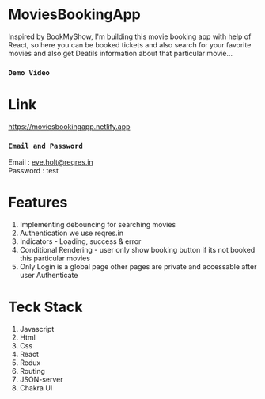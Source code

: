 # MoviesBookingApp
Inspired by BookMyShow, I'm building this movie booking app with help of React, so here you can be booked tickets and also search for your favorite movies and also get Deatils information about that particular movie...

### `Demo Video`

# Link 
https://moviesbookingapp.netlify.app

### `Email and Password`
Email : eve.holt@reqres.in </br>
Password  : test

# Features
<ol>
<li>Implementing debouncing for searching movies</li>
<li>Authentication we use reqres.in</li>
<li>Indicators - Loading, success & error</li>
<li>Conditional Rendering - user only show booking button if its not booked this particular movies </li>
<li>Only Login is a global page other pages are private and accessable after user Authenticate</li>
</ol>

# Teck Stack
<ol>
  <li>Javascript</li>
   <li>Html</li>
   <li>Css</li>
   <li>React</li>
   <li>Redux</li>
   <li>Routing</li>
   <li>JSON-server</li>
   <li>Chakra UI</li>
  </ol>
  
